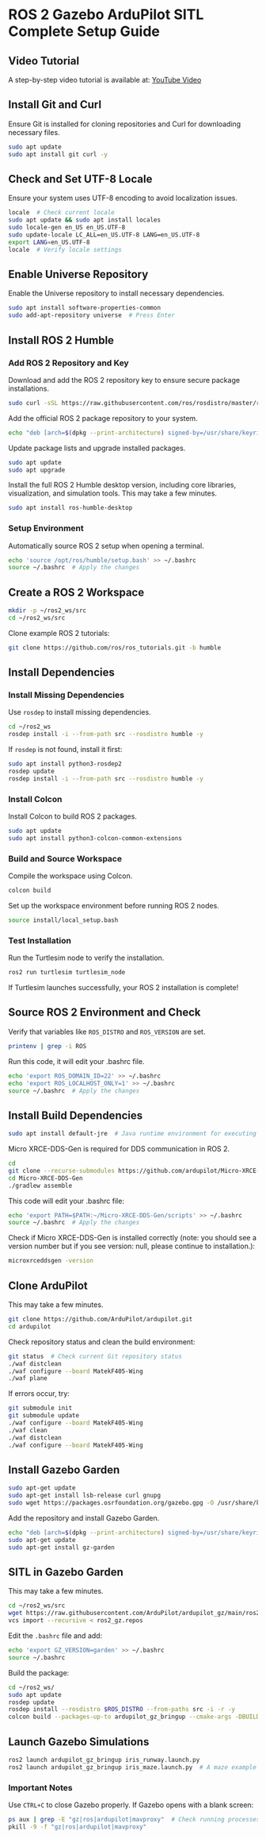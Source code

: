 # ROS 2 Gazebo ArduPilot SITL Complete Setup Guide

## Video Tutorial

A step-by-step video tutorial is available at: [YouTube Video](https://www.youtube.com/watch?v=2BhyKyzKAbM\&t=1759s)

## Install Git and Curl

Ensure Git is installed for cloning repositories and Curl for downloading necessary files.

```bash
sudo apt update
sudo apt install git curl -y
```

## Check and Set UTF-8 Locale

Ensure your system uses UTF-8 encoding to avoid localization issues.

```bash
locale  # Check current locale
sudo apt update && sudo apt install locales
sudo locale-gen en_US en_US.UTF-8
sudo update-locale LC_ALL=en_US.UTF-8 LANG=en_US.UTF-8
export LANG=en_US.UTF-8
locale  # Verify locale settings
```

## Enable Universe Repository

Enable the Universe repository to install necessary dependencies.

```bash
sudo apt install software-properties-common
sudo add-apt-repository universe  # Press Enter
```

## Install ROS 2 Humble

### Add ROS 2 Repository and Key

Download and add the ROS 2 repository key to ensure secure package installations.

```bash
sudo curl -sSL https://raw.githubusercontent.com/ros/rosdistro/master/ros.key -o /usr/share/keyrings/ros-archive-keyring.gpg
```

Add the official ROS 2 package repository to your system.

```bash
echo "deb [arch=$(dpkg --print-architecture) signed-by=/usr/share/keyrings/ros-archive-keyring.gpg] http://packages.ros.org/ros2/ubuntu $(. /etc/os-release && echo $UBUNTU_CODENAME) main" | sudo tee /etc/apt/sources.list.d/ros2.list > /dev/null
```

Update package lists and upgrade installed packages.

```bash
sudo apt update
sudo apt upgrade
```

Install the full ROS 2 Humble desktop version, including core libraries, visualization, and simulation tools. This may take a few minutes.

```bash
sudo apt install ros-humble-desktop
```

### Setup Environment

Automatically source ROS 2 setup when opening a terminal.

```bash
echo 'source /opt/ros/humble/setup.bash' >> ~/.bashrc
source ~/.bashrc  # Apply the changes
```

## Create a ROS 2 Workspace

```bash
mkdir -p ~/ros2_ws/src
cd ~/ros2_ws/src
```

Clone example ROS 2 tutorials:

```bash
git clone https://github.com/ros/ros_tutorials.git -b humble
```

## Install Dependencies

### Install Missing Dependencies

Use `rosdep` to install missing dependencies.

```bash
cd ~/ros2_ws
rosdep install -i --from-path src --rosdistro humble -y
```

If `rosdep` is not found, install it first:

```bash
sudo apt install python3-rosdep2
rosdep update
rosdep install -i --from-path src --rosdistro humble -y
```

### Install Colcon

Install Colcon to build ROS 2 packages.

```bash
sudo apt update
sudo apt install python3-colcon-common-extensions
```

### Build and Source Workspace

Compile the workspace using Colcon.

```bash
colcon build
```

Set up the workspace environment before running ROS 2 nodes.

```bash
source install/local_setup.bash
```

### Test Installation

Run the Turtlesim node to verify the installation.

```bash
ros2 run turtlesim turtlesim_node
```

If Turtlesim launches successfully, your ROS 2 installation is complete!

## Source ROS 2 Environment and Check

Verify that variables like `ROS_DISTRO` and `ROS_VERSION` are set.

```bash
printenv | grep -i ROS
```

Run this code, it will edit your .bashrc file.

```bash
echo 'export ROS_DOMAIN_ID=22' >> ~/.bashrc
echo 'export ROS_LOCALHOST_ONLY=1' >> ~/.bashrc
source ~/.bashrc  # Apply the changes
```

## Install Build Dependencies

```bash
sudo apt install default-jre  # Java runtime environment for executing applications
```

Micro XRCE-DDS-Gen is required for DDS communication in ROS 2.

```bash
cd
git clone --recurse-submodules https://github.com/ardupilot/Micro-XRCE-DDS-Gen.git
cd Micro-XRCE-DDS-Gen
./gradlew assemble
```

This code will edit your .bashrc file:

```bash
echo 'export PATH=$PATH:~/Micro-XRCE-DDS-Gen/scripts' >> ~/.bashrc
source ~/.bashrc  # Apply the changes
```

Check if Micro XRCE-DDS-Gen is installed correctly (note: you should see a version number but if you see version: null, please continue to installation.):

```bash
microxrceddsgen -version
```

## Clone ArduPilot

This may take a few minutes.

```bash
git clone https://github.com/ArduPilot/ardupilot.git
cd ardupilot
```

Check repository status and clean the build environment:

```bash
git status  # Check current Git repository status
./waf distclean
./waf configure --board MatekF405-Wing 
./waf plane
```

If errors occur, try:

```bash
git submodule init 
git submodule update 
./waf configure --board MatekF405-Wing 
./waf clean 
./waf distclean 
./waf configure --board MatekF405-Wing
```

## Install Gazebo Garden

```bash
sudo apt-get update
sudo apt-get install lsb-release curl gnupg
sudo wget https://packages.osrfoundation.org/gazebo.gpg -O /usr/share/keyrings/pkgs-osrf-archive-keyring.gpg
```

Add the repository and install Gazebo Garden.

```bash
echo "deb [arch=$(dpkg --print-architecture) signed-by=/usr/share/keyrings/pkgs-osrf-archive-keyring.gpg] http://packages.osrfoundation.org/gazebo/ubuntu-stable $(lsb_release -cs) main" | sudo tee /etc/apt/sources.list.d/gazebo-stable.list > /dev/null
sudo apt-get update
sudo apt-get install gz-garden
```

## SITL in Gazebo Garden

This may take a few minutes.

```bash
cd ~/ros2_ws/src
wget https://raw.githubusercontent.com/ArduPilot/ardupilot_gz/main/ros2_gz.repos
vcs import --recursive < ros2_gz.repos
```

Edit the `.bashrc` file and add:

```bash
echo 'export GZ_VERSION=garden' >> ~/.bashrc
source ~/.bashrc
```

Build the package:

```bash
cd ~/ros2_ws/
sudo apt update
rosdep update
rosdep install --rosdistro $ROS_DISTRO --from-paths src -i -r -y
colcon build --packages-up-to ardupilot_gz_bringup --cmake-args -DBUILD_TESTING=ON
```

## Launch Gazebo Simulations

```bash
ros2 launch ardupilot_gz_bringup iris_runway.launch.py
ros2 launch ardupilot_gz_bringup iris_maze.launch.py  # A maze example
```

### Important Notes

Use `CTRL+C` to close Gazebo properly. If Gazebo opens with a blank screen:

```bash
ps aux | grep -E "gz|ros|ardupilot|mavproxy"  # Check running processes
pkill -9 -f "gz|ros|ardupilot|mavproxy"
```

